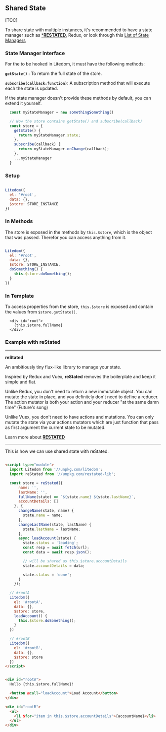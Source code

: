 
## Shared State

[TOC]

To share state with multiple instances, it's recommended to have a state manager such as <a href="https://github.com/mardix/restated" target="_blank">***RESTATED**</a>, Redux, or look through this <a href="https://www.javascriptstuff.com/state-managers/" target="_blank">List of State Managers</a>

### State Manager Interface

For the  to be hooked in Litedom, it must have the following methods:

**`getState()`** : To return the full state of the store.

**`subscribe(callback:function)`**: A subscription method that will execute each the state is updated.

If the state manager doesn't provide these methods by default, you can extend it yourself. 

```js
  const myStateManager = new somethingSomething()

  // Now the store contains getState() and subscribe(callback)
  const store = {
    getState() {
      return myStateManager.state;
    },
    subscribe(callback) {
      return myStateManager.onChange(callback);
    },
    ...myStateManager
  }

```


### Setup

```js

Litedom({
  el: '#root',
  data: {},
  $store: STORE_INSTANCE
})

```

### In Methods

The store is exposed in the methods by `this.$store`, which is the object that was passed. Therefor you can access anything from it.

```js

Litedom({
  el: '#root',
  data: {},
  $store: STORE_INSTANCE,
  doSomething() {
    this.$store.doSomething();
  }
})

```


### In Template

To access properties from the store, `this.$store` is exposed and contain the values from `$store.getState()`. 

```
  <div id="root">
    {this.$store.fullName}
  </div>
```


### Example with **reStated**

---
**reStated**

An ambitiously tiny flux-like library to manage your state.

Inspired by Redux and Vuex, **reStated** removes the boilerplate and keep it simple and flat. 

Unlike Redux, you don't need to return a new immutable object. You can mutate the state in place, and you definitely don't need to define a reducer. The action mutator is both your action and your reducer "at the same damn time" (Future's song)

Unlike Vuex, you don't need to have actions and mutations. You can only mutate the state via your actions mutators which are just function that pass as first argument the current state to be mutated.

Learn more about <a href="https://github.com/mardix/restated" target="_blank">**RESTATED**</a>

---

This is how we can use shared state with reStated.


```html

<script type="module">
  import Litedom from '//unpkg.com/litedom';
  import reStated from '//unpkg.com/restated-lib';

  const store = reStated({
      name: '',
      lastName: '',
      fullName(state) => `${state.name} ${state.lastName}`,
      accountDetails: []
    }, {
      changeName(state, name) {
        state.name = name;
      },
      changeLastName(state, lastName) {
        state.lastName = lastName;
      },
      async loadAccount(state) {
        state.status = 'loading';
        const resp = await fetch(url);
        const data = await resp.json();

        // will be shared as this.$store.accountDetails
        state.accountDetails = data;

        state.status = 'done';
      }
    });

  // #rootA
  Litedom({
    el: '#rootA',
    data: {},
    $store: store,
    loadAccount() {
      this.$store.doSomething();
    }
  })

  // #rootB
  Litedom({
    el: '#rootB',
    data: {},
    $store: store
  })
</script>


<div id="rootA">
  Hello {this.$store.fullName}!

  <button @call="loadAccount">Load Account</button>
</div>

<div id="rootB">
  <ul>
    <li $for="item in this.$store.accountDetails">{accountName}</li>
  </ul>
</div>

```
